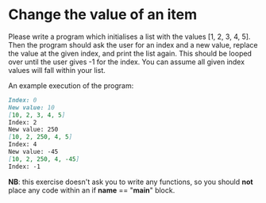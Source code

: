 
# Change the value of an item

Please write a program which initialises a list with the values [1, 2, 3, 4, 5]. Then the program should ask the user for an index and a new value, replace the value at the given index, and print the list again. This should be looped over until the user gives -1 for the index. You can assume all given index values will fall within your list.

An example execution of the program:

```markdown
Index: 0
New value: 10
[10, 2, 3, 4, 5]
Index: 2
New value: 250
[10, 2, 250, 4, 5]
Index: 4
New value: -45
[10, 2, 250, 4, -45]
Index: -1
```

**NB**: this exercise doesn't ask you to write any functions, so you should **not** place any code within an if __name__ == "__main__" block.
